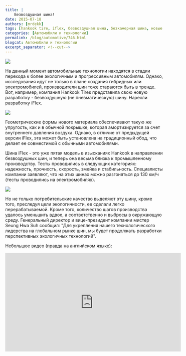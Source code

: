 ```yaml
---
title: |
    Безвоздушная шина!
date: 2015-07-18
authors: [mrdekk]
tags: [hankook tire, iflex, безвоздушная шина, безкамерная шина, новые технологии]
categories: [Автомобили и технологии]
permalink: /blog/automotive/746.html
blogcat: Автомобили и технологии
excerpt_separator: <!--cut-->
---
```



![](http://itw66.ru/uploads/images/00/00/01/2015/07/18/680dc9.jpg)


На данный момент автомобильные технологии находятся в стадии перехода к более экологичным и прогрессивным автомобилям. Однако, исследования идут не только в плане создания гибридных или электромобилей, производители шин тоже стараются быть в тренде. Вот, например, компания Hankook Tires представила свою новую разработку - безвоздушную (не пневматическую) шину. Нарекли разработку iFlex. 


<!--cut-->



![](http://itw66.ru/uploads/images/00/00/01/2015/07/18/d2973b.jpg)


Геометрические формы нового материала обеспечивают такую же упругость, как и в обычной покрышке, которая амортизируется за счет внутреннего давления воздуха. Однако, в отличие от предыдущей версии iFlex, эта может быть установлена на традиционный обод, что делает ее совместимой с обычными автомобилями.

Шина iFlex - это уже пятая модель в изысканиях Hankook в направлении безвоздушных шин, и теперь она весьма близка к промышленному производству. Тесты проводились в следующих категориях: надежность, прочность, скорость, змейка и стабильность. Специалисты компании заявляют, что на этих шинах можно разгоняться до 130 км/ч (тесты проводились на электромобилях).


![](http://itw66.ru/uploads/images/00/00/01/2015/07/18/a3284c.jpg)


Но не только потребительские качество выделяют эту шину, кроме того, преследуя цели экологичности, ее сделали легко перерабатываемой. Кроме того, количество шагов производства удалось уменьшить вдвое, а соответственно и выбросы в окружающую среду. Генеральный директор и вице-президент компании мистер Seung Hwa Suh сообщил: "Для укрепления нашего технологического лидерства на глобальном рынке шин, мы будет продолжать разработки перспективных экологичных технологий".

Небольшое видео (правда на английском языке):

<iframe width="560" height="315" src="https://www.youtube.com/embed/DeDinj8ajVE" frameborder="0" allowfullscreen></iframe>
